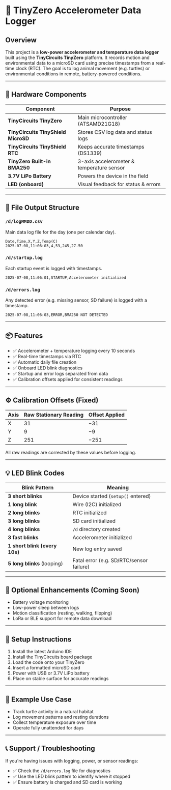 # 🐢 TinyZero Accelerometer Data Logger

## Overview

This project is a **low-power accelerometer and temperature data logger** built using the **TinyCircuits TinyZero** platform. It records motion and environmental data to a microSD card using precise timestamps from a real-time clock (RTC). The goal is to log animal movement (e.g. turtles) or environmental conditions in remote, battery-powered conditions.

---

## 🔧 Hardware Components

| Component                             | Purpose |
|--------------------------------------|---------|
| **TinyCircuits TinyZero**            | Main microcontroller (ATSAMD21G18) |
| **TinyCircuits TinyShield MicroSD**  | Stores CSV log data and status logs |
| **TinyCircuits TinyShield RTC**      | Keeps accurate timestamps (DS1339) |
| **TinyZero Built-in BMA250**         | 3-axis accelerometer & temperature sensor |
| **3.7V LiPo Battery**                | Powers the device in the field |
| **LED (onboard)**                    | Visual feedback for status & errors |

---

## 📁 File Output Structure

### `/d/logMMDD.csv`
Main data log file for the day (one per calendar day).
```
Date,Time,X,Y,Z,Temp(C)
2025-07-08,11:06:03,4,53,245,27.50
```

### `/d/startup.log`
Each startup event is logged with timestamps.
```
2025-07-08,11:06:01,STARTUP,Accelerometer initialized
```

### `/d/errors.log`
Any detected error (e.g. missing sensor, SD failure) is logged with a timestamp.
```
2025-07-08,11:06:03,ERROR,BMA250 NOT DETECTED
```

---

## 📦 Features

- ✅ Accelerometer + temperature logging every 10 seconds  
- ✅ Real-time timestamps via RTC  
- ✅ Automatic daily file creation  
- ✅ Onboard LED blink diagnostics  
- ✅ Startup and error logs separated from data  
- ✅ Calibration offsets applied for consistent readings  

---

## ⚙️ Calibration Offsets (Fixed)

| Axis | Raw Stationary Reading | Offset Applied |
|------|------------------------|----------------|
| X    | 31                     | −31            |
| Y    | 9                      | −9             |
| Z    | 251                    | −251           |

All raw readings are corrected by these values before logging.

---

## 💡 LED Blink Codes

| Blink Pattern                 | Meaning |
|------------------------------|---------|
| **3 short blinks**           | Device started (`setup()` entered) |
| **1 long blink**             | Wire (I2C) initialized |
| **2 long blinks**            | RTC initialized |
| **3 long blinks**            | SD card initialized |
| **4 long blinks**            | `/d` directory created |
| **3 fast blinks**            | Accelerometer initialized |
| **1 short blink (every 10s)**| New log entry saved |
| **5 long blinks** (looping)  | Fatal error (e.g. SD/RTC/sensor failure) |

---

## 🪫 Optional Enhancements (Coming Soon)

- Battery voltage monitoring  
- Low-power sleep between logs  
- Motion classification (resting, walking, flipping)  
- LoRa or BLE support for remote data download  

---

## 📌 Setup Instructions

1. Install the latest Arduino IDE  
2. Install the TinyCircuits board package  
3. Load the code onto your TinyZero  
4. Insert a formatted microSD card  
5. Power with USB or 3.7V LiPo battery  
6. Place on stable surface for accurate readings

---

## 🧪 Example Use Case

- Track turtle activity in a natural habitat  
- Log movement patterns and resting durations  
- Collect temperature exposure over time  
- Operate fully unattended for days

---

## 📞 Support / Troubleshooting

If you're having issues with logging, power, or sensor readings:

- ✅ Check the `/d/errors.log` file for diagnostics  
- ✅ Use the LED blink pattern to identify where it stopped  
- ✅ Ensure battery is charged and SD card is working
